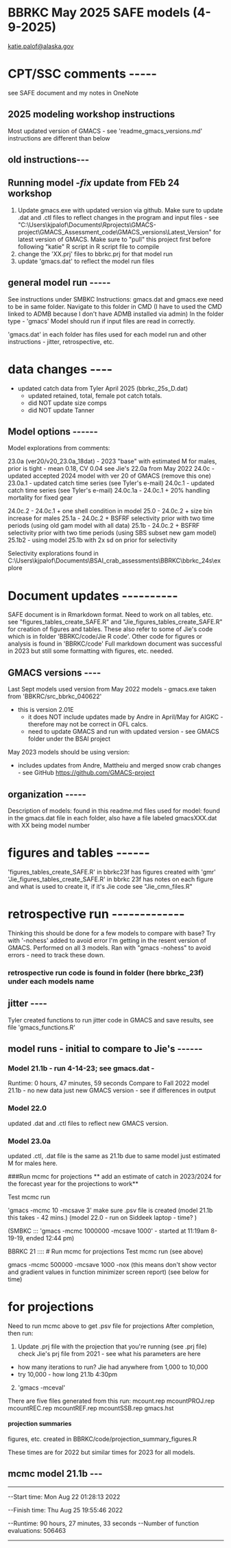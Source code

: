 # BBRKC May 2025 SAFE models (4-9-2025)
katie.palof@alaska.gov


# CPT/SSC comments  -----
see SAFE document and my notes in OneNote

## 2025 modeling workshop instructions
Most updated version of GMACS - see 'readme_gmacs_versions.md'
instructions are different than below 

## old instructions---
## Running model -*fix* update from FEb 24 workshop
1) Update gmacs.exe with updated version via github. Make sure to update .dat and .ctl files to reflect changes in the program and input files - see "C:\Users\kjpalof\Documents\Rprojects\GMACS-project\GMACS_Assessment_code\GMACS_versions\Latest_Version" for latest version of GMACS. Make sure to "pull" this project first before following "katie" R script in R script file to compile
2) change the 'XX.prj' files to bbrkc.prj for that model run
3) update 'gmacs.dat' to reflect the model run files

## general model run -----
See instructions under SMBKC
Instructions:
gmacs.dat and gmacs.exe need to be in same folder. Navigate to this folder in CMD (I have to used the CMD linked to ADMB because I don't have ADMB installed via admin)
In the folder type - 'gmacs'
Model should run if input files are read in correctly.

'gmacs.dat' in each folder has files used for each model run and other instructions - jitter, retrospective, etc.

# data changes ----
- updated catch data from Tyler April 2025 (bbrkc_25s_D.dat)
  - updated retained, total, female pot catch totals. 
  - did NOT update size comps
  - did NOT update Tanner

## Model options ------
Model explorations from comments:

23.0a (ver20/v20_23.0a_18dat) -  2023 "base" with estimated M for males, prior is tight - mean 0.18, CV 0.04 see Jie's 22.0a from May 2022
24.0c - updated accepted 2024 model with ver 20 of GMACS
(remove this one) 23.0a.1 - updated catch time series (see Tyler's e-mail)
24.0c.1 - updated catch time series (see Tyler's e-mail)
24.0c.1a - 24.0c.1 + 20% handling mortality for fixed gear 

24.0c.2 - 24.0c.1 + one shell condition in model
25.0 - 24.0c.2 + size bin increase for males
25.1a - 24.0c.2 + BSFRF selectivity prior with two time periods (using old gam model with all data)
25.1b - 24.0c.2 + BSFRF selectivity prior with two time periods (using SBS subset new gam model)
25.1b2 - using model 25.1b with 2x sd on prior for selectivity 

Selectivity explorations found in C:\Users\kjpalof\Documents\BSAI_crab_assessments\BBRKC\bbrkc_24s\explore


# Document updates ----------
SAFE document is in Rmarkdown format. Need to work on all tables, etc.
see "figures_tables_create_SAFE.R" and "Jie_figures_tables_create_SAFE.R" for creation of figures and tables. These also refer to some of Jie's code which is in folder 'BBRKC/code/Jie R code'.
Other code for figures or analysis is found in 'BBRKC/code'
Full markdown document was successful in 2023 but still some formatting with figures, etc. needed.

## GMACS versions ----
Last Sept models used version from May 2022 models - gmacs.exe taken from 'BBKRC/src_bbrkc_040622'
- this is version 2.01E 
  - it does NOT include updates made by Andre in April/May for AIGKC - therefore may not be correct in OFL calcs.
  - need to update GMACS and run with updated version - see GMACS folder under the BSAI project

May 2023 models should be using version: 
- includes updates from Andre, Mattheiu and merged snow crab changes - see GitHub https://github.com/GMACS-project

## organization -----
Description of models: found in this readme.md
files used for model: found in the gmacs.dat file in each folder, also have a file labeled gmacsXXX.dat with XX being model number


# figures and tables ------
'figures_tables_create_SAFE.R' in bbrkc23f has figures created with 'gmr'
'Jie_figures_tables_create_SAFE.R' in bbrkc 23f has notes on each figure and what is used to create it, if it's Jie code see "Jie_cmn_files.R"

# retrospective run -------------
Thinking this should be done for a few models to compare with base?
Try with '-nohess' added to avoid error I'm getting in the resent version of GMACS.
Performed on all 3 models. Ran with "gmacs -nohess" to avoid errors - need to track these down.

### retrospective run code is found in folder (here bbrkc_23f) under each models name

## jitter ----
Tyler created functions to run jitter code in GMACS and save results, see file 'gmacs_functions.R'

## model runs - initial to compare to Jie's ------
### Model 21.1b - run 4-14-23; see gmacs.dat -
Runtime: 0 hours, 47 minutes, 59 seconds
Compare to Fall 2022 model 21.1b - no new data just new GMACS version - see if differences in output


### Model 22.0 
updated .dat and .ctl files to reflect new GMACS version. 

### Model 23.0a
updated .ctl, .dat file is the same as 21.1b due to same model just estimated M for males here.



###Run mcmc for projections
** add an estimate of catch in 2023/2024 for the forecast year for the projections to work**

Test mcmc run

'gmacs -mcmc 10 -mcsave 3' make sure .psv file is created (model 21.1b this takes - 42 mins.)
(model 22.0 - run on Siddeek laptop - time? )

(SMBKC  ::: 'gmacs -mcmc 1000000 -mcsave 1000' - started at 11:19am 8-19-19, ended 12:44 pm)

BBRKC 21 :::: # Run mcmc for projections
Test mcmc run (see above)

gmacs -mcmc 500000 -mcsave 1000 -nox (this means don't show vector and gradient values in function minimizer screen report)
(see below for time)

# for projections
Need to run mcmc above to get .psv file for projections
After completion, then run:

1) Update .prj file with the projection that you're running (see .prj file)
check Jie's prj file from 2021 - see what his parameters are here
- how many iterations to run? Jie had anywhere from 1,000 to 10,000
- try 10,000 - how long 21.1b 4:30pm

2) 'gmacs -mceval'

There are five files generated from this run:
mcount.rep
mcountPROJ.rep
mcountREC.rep
mcountREF.rep
mcountSSB.rep
gmacs.hst

#### projection summaries 
figures, etc. created in BBRKC/code/projection_summary_figures.R


These times are for 2022 but similar times for 2023 for all models.
## mcmc model 21.1b ---
-------------------------------------------
--Start time: Mon Aug 22 01:28:13 2022

--Finish time: Thu Aug 25 19:55:46 2022

--Runtime: 90 hours, 27 minutes, 33 seconds
--Number of function evaluations: 506463
*******************************************